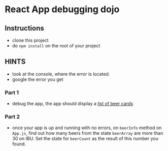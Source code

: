 # React App debugging dojo

## Instructions
- clone this project
- do `npm install` on the root of your project

## HINTS
- look at the console, where the error is located.
- google the error you get

### Part 1
- debug the app, the app should display a [list of beer cards](./public/app.png)

### Part 2
- once your app is up and running with no errors, on `beerInfo` method on `App.js`, find out how many beers from the state `beerArray` are more than 30 on IBU. Set the state for `beerCount` as the result of this number you found.